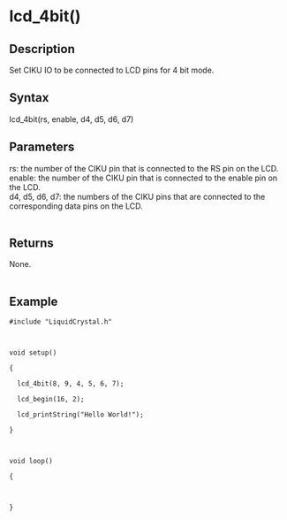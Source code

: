 # lcd\_4bit() #

## Description ##
Set CIKU IO to be connected to LCD pins for 4 bit mode.

## Syntax ##
lcd\_4bit(rs, enable, d4, d5, d6, d7)

## Parameters ##
rs: the number of the CIKU pin that is connected to the RS pin on the LCD.<br>
enable: the number of the CIKU pin that is connected to the enable pin on the LCD.<br>
d4, d5, d6, d7: the numbers of the CIKU pins that are connected to the corresponding data pins on the LCD.<br>
<br>
<h2>Returns</h2>
None.<br>
<br>
<h2>Example</h2>
<pre><code>#include "LiquidCrystal.h"<br>
<br>
void setup()<br>
{<br>
  lcd_4bit(8, 9, 4, 5, 6, 7);<br>
  lcd_begin(16, 2);<br>
  lcd_printString("Hello World!");<br>
}<br>
<br>
void loop()<br>
{<br>
<br>
}<br>
</code></pre>